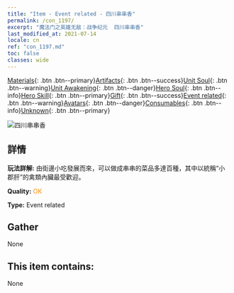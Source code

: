 ```yaml
---
title: "Item - Event related - 四川串串香"
permalink: /con_1197/
excerpt: "魔法门之英雄无敌：战争纪元  四川串串香"
last_modified_at: 2021-07-14
locale: cn
ref: "con_1197.md"
toc: false
classes: wide
---
```

 [Materials](/ItemsCN/){: .btn .btn--primary}[Artifacts](/ItemsCN/Artifacts/){: .btn .btn--success}[Unit Soul](/ItemsCN/UnitSoul/){: .btn .btn--warning}[Unit Awakening](/ItemsCN/UnitAwakening/){: .btn .btn--danger}[Hero Soul](/ItemsCN/HeroSoul/){: .btn .btn--info}[Hero Skill](/ItemsCN/HeroSkill/){: .btn .btn--primary}[Gift](/ItemsCN/Gift/){: .btn .btn--success}[Event related](/ItemsCN/Events/){: .btn .btn--warning}[Avatars](/ItemsCN/Avatars/){: .btn .btn--danger}[Consumables](/ItemsCN/Consumables/){: .btn .btn--info}[Unknown](/ItemsCN/Unknown/){: .btn .btn--primary}

 ![四川串串香](/images/t/i_81521121.png)

## 詳情
 **玩法詳解:** 由街邊小吃發展而來，可以做成串串的菜品多達百種，其中以統稱“小郡肝”的禽類內臟最受歡迎。

 **Quality:** <span style="color: #FF8C00">OK</span>

 **Type:** Event related

## Gather

  None

## This item contains:

  None

